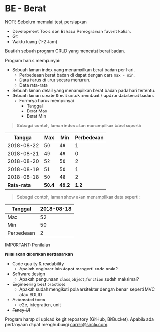 # BE - Berat #

NOTE:Sebelum memulai test, persiapkan

 - Development Tools dan Bahasa Pemograman favorit kalian.
 - Git
 - Waktu luang (1-2 Jam)

Buatlah sebuah program CRUD yang mencatat berat badan.

Program harus mempunyai:
- Sebuah laman index yang menampilkan berat badan per hari.
   - Perbedeaan berat badan di dapat dengan cara `max - min`.
   - Data harus di urut secara menurun.
   - Data rata-rata.
- Sebuah laman detail yang menampilkan berat badan pada hari tertentu.
- Sebuah laman create & edit untuk membuat / update data berat badan.
   - Formnya harus mempunyai
      - Tanggal
      - Berat Max
      - Berat Min

> Sebagai contoh, laman index akan menampilkan tabel seperti:

Tanggal|Max|Min|Perbedeaan
--- | --- | --- | ---
2018-08-22 |50 |49 |1
2018-08-21 |49 |49 |0
2018-08-20 |52 |50 |2
2018-08-19 |51 |50 |1
2018-08-18 |50 |48 |2
**Rata-rata**|**50.4** |**49.2** |**1.2**

> Sebagai contoh, laman show akan menampilkan data seperti:

Tanggal|2018-08-18
--- | ---
Max |52
Min |50
Perbedeaan |2

IMPORTANT: Penilaian

__Nilai akan diberikan berdasarkan__

- Code quality & readability
   - Apakah engineer lain dapat mengerti code anda?
- Software design
   - Apakah pengunaan `class`,`object`,`function` sudah maksimal?
- Engineering best practices
   - Apakah sudah mengikuti pola arsitektur dengan benar, seperti MVC atau SOLID
- Automated tests
   - e2e, integration, unit
- ~~Fancy UI~~

Program harap di upload ke git repository (GitHub, BitBucket).
Apabila ada pertanyaan dapat menghubungi carrer@sirclo.com.
